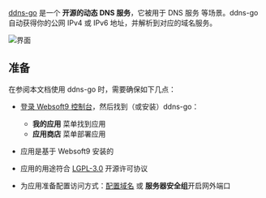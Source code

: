 [ddns-go](https://github.com/jeessy2/ddns-go) 是一个 **开源的动态 DNS 服务**，它被用于 DNS 服务  等场景。ddns-go 自动获得你的公网 IPv4 或 IPv6 地址，并解析到对应的域名服务。


![界面](https://libs.websoft9.com/Websoft9/DocsPicture/zh/ddnsgo/ddnsgo-gui-websoft9.png)


## 准备

在参阅本文档使用 ddns-go 时，需要确保如下几点：

- [登录 Websoft9 控制台](./login-console)，然后找到（或安装）ddns-go：
  - **我的应用** 菜单找到应用 
  - **应用商店** 菜单部署应用

- 应用是基于 Websoft9 安装的


- 应用的用途符合 [LGPL-3.0](https://opensource.org/licenses/LGPL-3.0) 开源许可协议


- 为应用准备配置访问方式：[配置域名](./domain-set) 或 **服务器安全组**开启网外端口